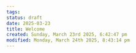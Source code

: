 ```yaml
---
tags: 
status: draft
date: 2025-03-23
title: Welcome
created: Sunday, March 23rd 2025, 6:42:47 pm
modified: Monday, March 24th 2025, 8:43:14 pm
---
```

